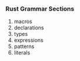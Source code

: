 
### Rust Grammar Sections

1. macros
2. declarations
3. types
4. expressions
5. patterns
6. literals
